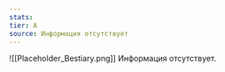 ```yaml
---
stats: 
tier: A
source: Информация отсутствует
---
```

![[Placeholder_Bestiary.png]]
Информация отсутствует.